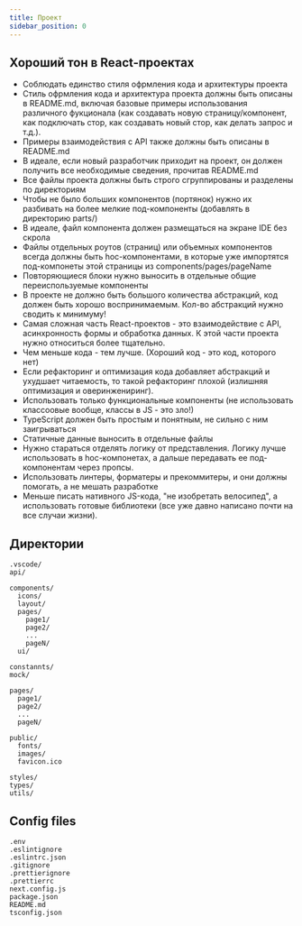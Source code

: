 ```yaml
---
title: Проект
sidebar_position: 0
---
```


## Хороший тон в React-проектах

- Соблюдать единство стиля офрмления кода и архитектуры проекта
- Стиль офрмления кода и архитектура проекта должны быть описаны в README.md, включая базовые примеры использования различного фукционала (как создавать новую страницу/компонент, как подключать стор, как создавать новый стор, как делать запрос и т.д.).
- Примеры взаимодействия с API также должны быть описаны в README.md
- В идеале, если новый разработчик приходит на проект, он должен получить все необходимые сведения, прочитав README.md
- Все файлы проекта должны быть строго сгруппированы и разделены по директориям
- Чтобы не было больших компонентов (портянок) нужно их разбивать на более мелкие под-компоненты (добавлять в директорию parts/)
- В идеале, файл компонента должен размещаться на экране IDE без скрола
- Файлы отдельных роутов (страниц) или объемных компонентов всегда должны быть hoc-компонентами, в которые уже импортятся под-компонеты этой страницы из components/pages/pageName
- Повторяющиеся блоки нужно выносить в отдельные общие переиспользуемые компоненты
- В проекте не должно быть большого количества абстракций, код должен быть хорошо воспринимаемым. Кол-во абстракций нужно сводить к минимуму!
- Самая сложная часть React-проектов - это взаимодействие с API, асинхронность формы и обработка данных. К этой части проекта нужно относиться более тщательно.
- Чем меньше кода - тем лучше. (Хороший код - это код, которого нет)
- Если рефакторинг и оптимизация кода добавляет абстракций и ухудшает читаемость, то такой рефакторинг плохой (излишняя оптимизация и оверинжениринг).
- Использовать только функциональные компоненты (не использовать классоовые вообще, классы в JS - это зло!)
- TypeScript должен быть простым и понятным, не сильно с ним заигрываться
- Статичные данные выносить в отдельные файлы
- Нужно стараться отделять логику от представления. Логику лучше использовать в hoc-компонетах, а дальше передавать ее под-компонентам через пропсы.
- Использовать линтеры, форматеры и прекоммитеры, и они должны помогать, а не мешать разработке
- Меньше писать нативного JS-кода, "не изобретать велосипед", а использовать готовые библиотеки (все уже давно написано почти на все случаи жизни).

## Директории
```
.vscode/
api/

components/
  icons/
  layout/
  pages/
    page1/
    page2/
    ...
    pageN/
  ui/

constannts/
mock/

pages/
  page1/
  page2/
  ...
  pageN/

public/
  fonts/
  images/
  favicon.ico

styles/
types/
utils/
```

## Config files

```
.env
.eslintignore
.eslintrc.json
.gitignore
.prettierignore
.prettierrc
next.config.js
package.json
README.md
tsconfig.json
```

